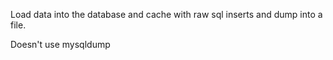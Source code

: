 Load data into the database and cache with raw sql inserts and dump into a file.

Doesn't use mysqldump